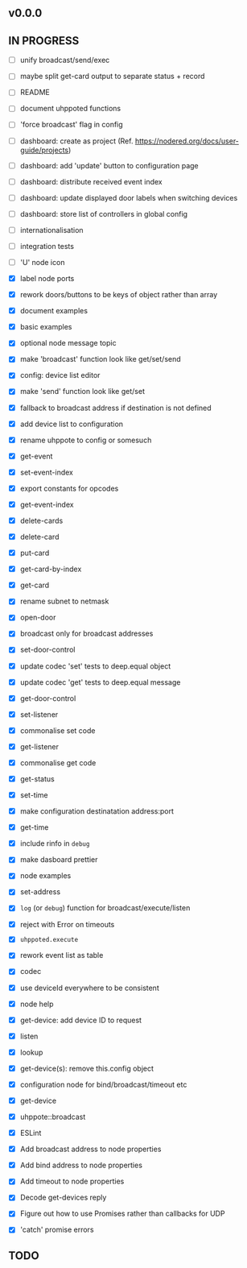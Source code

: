 ## v0.0.0

## IN PROGRESS

- [ ] unify broadcast/send/exec
- [ ] maybe split get-card output to separate status + record
- [ ] README
- [ ] document uhppoted functions
- [ ] 'force broadcast' flag in config
- [ ] dashboard: create as project (Ref. https://nodered.org/docs/user-guide/projects)
- [ ] dashboard: add 'update' button to configuration page
- [ ] dashboard: distribute received event index
- [ ] dashboard: update displayed door labels when switching devices
- [ ] dashboard: store list of controllers in global config
- [ ] internationalisation
- [ ] integration tests
- [ ] 'U' node icon

- [x] label node ports
- [x] rework doors/buttons to be keys of object rather than array
- [x] document examples
- [x] basic examples
- [x] optional node message topic
- [x] make 'broadcast' function look like get/set/send
- [x] config: device list editor
- [x] make 'send' function look like get/set
- [x] fallback to broadcast address if destination is not defined
- [x] add device list to configuration
- [x] rename uhppote to config or somesuch
- [x] get-event
- [x] set-event-index
- [x] export constants for opcodes
- [x] get-event-index
- [x] delete-cards
- [x] delete-card
- [x] put-card
- [x] get-card-by-index
- [x] get-card
- [x] rename subnet to netmask
- [x] open-door
- [x] broadcast only for broadcast addresses
- [x] set-door-control
- [x] update codec 'set' tests to deep.equal object
- [x] update codec 'get' tests to deep.equal message
- [x] get-door-control
- [x] set-listener
- [x] commonalise set code
- [x] get-listener
- [x] commonalise get code
- [x] get-status
- [x] set-time
- [x] make configuration destinatation address:port
- [x] get-time
- [x] include rinfo in `debug`
- [x] make dasboard prettier
- [x] node examples
- [x] set-address
- [x] `log` (or `debug`) function for broadcast/execute/listen
- [x] reject with Error on timeouts
- [x] `uhppoted.execute`
- [x] rework event list as table
- [x] codec
- [x] use deviceId everywhere to be consistent
- [x] node help
- [x] get-device: add device ID to request
- [x] listen
- [x] lookup
- [x] get-device(s): remove this.config object
- [x] configuration node for bind/broadcast/timeout etc
- [x] get-device
- [x] uhppote::broadcast
- [x] ESLint
- [x] Add broadcast address to node properties
- [x] Add bind address to node properties
- [x] Add timeout to node properties
- [x] Decode get-devices reply
- [x] Figure out how to use Promises rather than callbacks for UDP
- [x] 'catch' promise errors

## TODO



